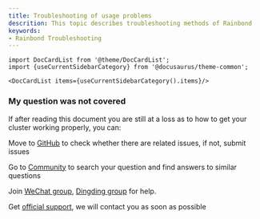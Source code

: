 ```yaml
---
title: Troubleshooting of usage problems
descrition: This topic describes troubleshooting methods of Rainbond
keywords:
- Rainbond Troubleshooting
---
```


```mdx-code-block
import DocCardList from '@theme/DocCardList';
import {useCurrentSidebarCategory} from '@docusaurus/theme-common';

<DocCardList items={useCurrentSidebarCategory().items}/>
```

### My question was not covered

If after reading this document you are still at a loss as to how to get your cluster working properly, you can:

Move to [GitHub](https://github.com/goodrain/rainbond/issues) to check whether there are related issues, if not, submit issues

Go to [Community](https://t.goodrain.com/) to search your question and find answers to similar questions

Join [WeChat group](/community/support#微信集), [Dingding group](/community/support#dingdinggroup) for help.

Get [official support](https://p5yh4rek1e.feishu.cn/share/base/shrcn4dG9z5zvbZZWd1MFf6ILBg/), we will contact you as soon as possible